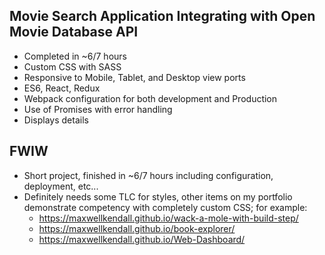 ## Movie Search Application Integrating with Open Movie Database API
- Completed in ~6/7 hours
- Custom CSS with SASS
- Responsive to Mobile, Tablet, and Desktop view ports
- ES6, React, Redux
- Webpack configuration for both development and Production
- Use of Promises with error handling
- Displays details
## FWIW 
- Short project, finished in ~6/7 hours including configuration, deployment, etc...
- Definitely needs some TLC for styles, other items on my portfolio demonstrate competency with completely custom CSS; for example:
  - https://maxwellkendall.github.io/wack-a-mole-with-build-step/
  - https://maxwellkendall.github.io/book-explorer/
  - https://maxwellkendall.github.io/Web-Dashboard/
